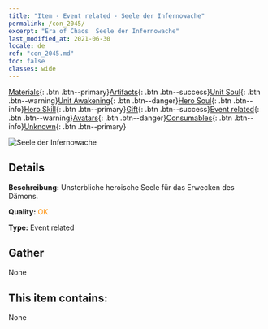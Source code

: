 ```yaml
---
title: "Item - Event related - Seele der Infernowache"
permalink: /con_2045/
excerpt: "Era of Chaos  Seele der Infernowache"
last_modified_at: 2021-06-30
locale: de
ref: "con_2045.md"
toc: false
classes: wide
---
```

 [Materials](/ItemsDE/){: .btn .btn--primary}[Artifacts](/ItemsDE/Artifacts/){: .btn .btn--success}[Unit Soul](/ItemsDE/UnitSoul/){: .btn .btn--warning}[Unit Awakening](/ItemsDE/UnitAwakening/){: .btn .btn--danger}[Hero Soul](/ItemsDE/HeroSoul/){: .btn .btn--info}[Hero Skill](/ItemsDE/HeroSkill/){: .btn .btn--primary}[Gift](/ItemsDE/Gift/){: .btn .btn--success}[Event related](/ItemsDE/Events/){: .btn .btn--warning}[Avatars](/ItemsDE/Avatars/){: .btn .btn--danger}[Consumables](/ItemsDE/Consumables/){: .btn .btn--info}[Unknown](/ItemsDE/Unknown/){: .btn .btn--primary}

 ![Seele der Infernowache](/images/t/juexing_504.jpg)

## Details
 **Beschreibung:** Unsterbliche heroische Seele für das Erwecken des Dämons.

 **Quality:** <span style="color: #FF8C00">OK</span>

 **Type:** Event related

## Gather

  None

## This item contains:

  None

